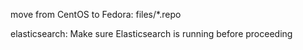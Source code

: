 move from CentOS to Fedora:
    files/*.repo

elasticsearch: Make sure Elasticsearch is running before proceeding
